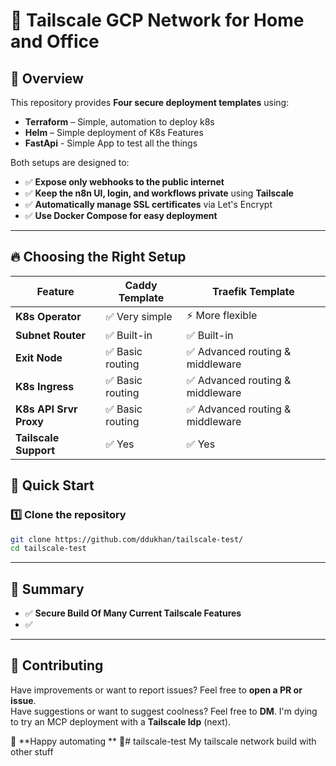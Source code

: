 # 🚀 Tailscale GCP Network for Home and Office

## 🌟 Overview  

This repository provides **Four secure deployment templates** using:  
- **Terraform** – Simple, automation to deploy k8s  
- **Helm** – Simple deployment of K8s Features
- **FastApi** - Simple App to test all the things  

Both setups are designed to:  
- ✅ **Expose only webhooks to the public internet**  
- ✅ **Keep the n8n UI, login, and workflows private** using **Tailscale**  
- ✅ **Automatically manage SSL certificates** via Let's Encrypt  
- ✅ **Use Docker Compose for easy deployment**  

---

## 🔥 Choosing the Right Setup  

| Feature           | Caddy Template  | Traefik Template  |
|------------------|----------------|------------------|
| **K8s Operator** | ✅ Very simple | ⚡ More flexible |
| **Subnet Router**| ✅ Built-in    | ✅ Built-in |
| **Exit Node**    | ✅ Basic routing | ✅ Advanced routing & middleware |
| **K8s Ingress**  | ✅ Basic routing | ✅ Advanced routing & middleware |
| **K8s API Srvr Proxy**| ✅ Basic routing | ✅ Advanced routing & middleware |
| **Tailscale Support** | ✅ Yes | ✅ Yes |


## 🚀 Quick Start  

### 1️⃣ Clone the repository  
```sh
git clone https://github.com/ddukhan/tailscale-test/
cd tailscale-test
```

---

## 📌 Summary  

- ✅ **Secure Build Of Many Current Tailscale Features**  
- ✅ 

---

## 🤝 Contributing  

Have improvements or want to report issues? Feel free to **open a PR or issue**.  
Have suggestions  or want to suggest coolness? Feel free to **DM**.
I'm dying to try an MCP deployment with a **Tailscale Idp** (next).


🔗 **Happy automating ** 🚀# tailscale-test
My tailscale network build with other stuff
